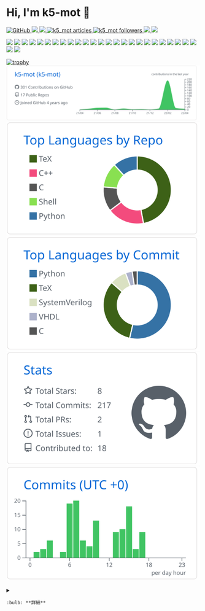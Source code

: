 <!--
**k5-mot/k5-mot** is a ✨ _special_ ✨ repository because its `README.md` (this file) appears on your GitHub profile.

Here are some ideas to get you started:

- 🔭 I’m currently working on ...
- 🌱 I’m currently learning ...
- 👯 I’m looking to collaborate on ...
- 🤔 I’m looking for help with ...
- 💬 Ask me about ...
- 📫 How to reach me: ...
- 😄 Pronouns: ...
- ⚡ Fun fact: ...
-->

# Hi, I'm k5-mot 👋

<p align="left">
  <a href="https://github.com/k5-mot/k5-mot/">
    <img src="https://komarev.com/ghpvc/?username=k5-mot" alt="GitHub"/>
  </a>
  <a href="http://twitter.com/k5_mot">
    <img height="20" src="https://img.shields.io/twitter/follow/k5_mot?label=Twitter&logo=twitter&style=flat" />
  </a>
  <a href="https://github.com/k5-mot">
    <img height="20" src="https://img.shields.io/github/followers/k5-mot?label=follow&logo=github&style=flat" />
  </a>
  <!-- Articles のバッジ -->
  <a href="https://zenn.dev/k5_mot/articles">
    <img src="https://zenn.badge.nikaera.com/s/k5_mot/articles?style=flat" alt="k5_mot articles" />
  </a>
 <!-- Followers のバッジ -->
  <a href="https://zenn.dev/k5_mot/followers">
    <img src="https://zenn.badge.nikaera.com/s/k5_mot/followers?style=flat" alt="k5_mot followers" />
  </a>
  <!--a href="https://www.reddit.com/user/k5-mot">
    <img height="20" src="https://img.shields.io/reddit/user-karma/combined/k5-mot?label=Reddit&logo=reddit&style=flat" />
  </a-->
  <!--a href="https://stackoverflow.com/users/18057054/k5-mot">
    <img height="20" src="https://img.shields.io/stackexchange/stackoverflow/r/18057054?label=StackOverflow&logo=stack-overflow&style=flat" />
  </a-->
  <!--a href="https://ja.stackoverflow.com/users/37685/k5-mot">
    <img height="20" src="https://img.shields.io/stackexchange/stackoverflow/r/18057054?label=StackOverflow&logo=stack-overflow&style=flat" />
  </a-->
  <a href="http://qiita.com/k5-mot">
    <img height="20" src="https://qiita-badge.apiapi.app/s/k5-mot/posts.svg" />
  </a>
  <a href="http://qiita.com/k5-mot">
    <img height="20" src="https://qiita-badge.apiapi.app/s/k5-mot/contributions.svg" />
  </a>
</p>

<p align="left">
  <img src="https://img.shields.io/badge/-Windows-0078D6.svg?logo=windows&style=popout">
  <img src="https://img.shields.io/badge/-Linux-404040.svg?logo=linux&style=popout">
  <img src="https://img.shields.io/badge/-Ubuntu-77216F.svg?logo=ubuntu&style=popout">
  <img src="https://img.shields.io/badge/-CentOS-262577.svg?logo=centos&style=popout">
  <img src="https://img.shields.io/badge/-C-4682b4.svg?logo=c&style=popout">
  <img src="https://img.shields.io/badge/-C++-00599C.svg?logo=cplusplus&style=popout">
  <img src="https://img.shields.io/badge/-C%20Sharp-239120.svg?logo=csharp&style=popout">
  <img src="https://img.shields.io/badge/-Python-FFD43B.svg?logo=python&style=popout">
  <img src="https://img.shields.io/badge/-Bash-ffffff.svg?logo=gnubash&style=popout">
  <img src="https://img.shields.io/badge/-HTML5-ebebeb.svg?logo=html5&style=popout">
  <img src="https://img.shields.io/badge/-CSS3-1572B6.svg?logo=css3&style=popout">
  <img src="https://img.shields.io/badge/-JavaScript-323330.svg?logo=javascript&style=popout">
  <img src="https://img.shields.io/badge/-Vim-019733.svg?logo=vim&style=popout">
  <img src="https://img.shields.io/badge/-Neovim-1b7677.svg?logo=neovim&style=popout">
  <img src="https://img.shields.io/badge/-Visual%20Studio%20Code-007ACC.svg?logo=visualstudiocode&style=popout">
  <img src="https://img.shields.io/badge/-Git-ffffff.svg?logo=git&style=popout">
  <img src="https://img.shields.io/badge/-Starship-DD0B78.svg?logo=starship&style=popout">
  <img src="https://img.shields.io/badge/-GitHub-181717.svg?logo=github&style=popout">
  <img src="https://img.shields.io/badge/-LaTeX-008080.svg?logo=latex&style=popout">
  <img src="https://img.shields.io/badge/-Inkscape-000000.svg?logo=inkscape&style=popout">
  <img src="https://img.shields.io/badge/-gnuplot-A42E2B.svg?logo=gnu&style=popout">
  <img src="https://img.shields.io/badge/-OpenGL-283A57.svg?logo=opengl&style=popout">
  <img src="https://img.shields.io/badge/-MFC-0078D6.svg?logo=windows&style=popout">
  <img src="https://img.shields.io/badge/-WinForms-0078D6.svg?logo=windows&style=popout">
  <img src="https://img.shields.io/badge/-WPF-0078D6.svg?logo=windows&style=popout">
  <img src="https://img.shields.io/badge/-.NET-5C2D91.svg?logo=dotnet&style=popout">
  <img src="https://img.shields.io/badge/-Intel%20FPGA-0071C5.svg?logo=intel&style=popout">
</p>

[![trophy](https://github-profile-trophy.vercel.app/?username=k5-mot&column=7)](https://github.com/ryo-ma/github-profile-trophy)
[![](https://raw.githubusercontent.com/k5-mot/k5-mot/main/profile-summary-card-output/github/0-profile-details.svg)](https://github.com/vn7n24fzkq/github-profile-summary-cards)
[![](https://raw.githubusercontent.com/k5-mot/k5-mot/main/profile-summary-card-output/github/1-repos-per-language.svg)](https://github.com/vn7n24fzkq/github-profile-summary-cards) [![](https://raw.githubusercontent.com/k5-mot/k5-mot/main/profile-summary-card-output/github/2-most-commit-language.svg)](https://github.com/vn7n24fzkq/github-profile-summary-cards)
[![](https://raw.githubusercontent.com/k5-mot/k5-mot/main/profile-summary-card-output/github/3-stats.svg)](https://github.com/vn7n24fzkq/github-profile-summary-cards) [![](https://raw.githubusercontent.com/k5-mot/k5-mot/main/profile-summary-card-output/github/4-productive-time.svg)](https://github.com/vn7n24fzkq/github-profile-summary-cards)


<details>
  <summary>

    :bulb: **詳細**
  </summary>
  <div>

## :cupid: My Repositories

<table>
  <thead>
    <tr>
      <th>Type</th>
      <th>Title</th>
      <th>Detail</th>
    </tr>
  </thead>
  <tbody>
    <tr>
      <td>:bust_in_silhouette:</td>
      <td>
        <a href="https://github.com/k5-mot/k5-mot">k5-mot</a>
      </td>
      <td>:octocat: My GitHub Profile</td>
    </tr>
    <tr>
      <td>:scroll:</td>
      <td>
        <a href="https://github.com/k5-mot/template-handout">template-handout</a>
      </td>
      <td></td>
    </tr>
    <tr>
      <td>:scroll:</td>
      <td>
        <a href="https://github.com/k5-mot/template-report">template-report</a>
      </td>
      <td></td>
    </tr>
    <tr>
      <td>:scroll:</td>
      <td>
        <a href="https://github.com/k5-mot/template-slide">template-slide</a>
      </td>
      <td></td>
    </tr>
    <tr>
      <td>:scroll:</td>
      <td>
        <a href="https://github.com/k5-mot/template-IEEE">template-IEEE</a>
      </td>
      <td></td>
    </tr>
    <tr>
      <td>:scroll:</td>
      <td>
        <a href="https://github.com/k5-mot/template-IPSJ">template-IPSJ</a>
      </td>
      <td></td>
    </tr>
    <tr>
      <td>:bulb:</td>
      <td>
        <a href="https://github.com/k5-mot/The-Dining-Philosophers-Problem">The-Dining-Philosophers-Problem</a>
      </td>
      <td></td>
    </tr>
    <tr>
      <td>:gear:</td>
      <td>
        <a href="https://github.com/k5-mot/dotfiles">dotfiles</a>
      </td>
      <td></td>
    </tr>
    <tr>
      <td>:gear:</td>
      <td>
        <a href="https://github.com/k5-mot/code-samples">code-samples</a>
      </td>
      <td></td>
    </tr>
    <tr>
      <td>:rocket:</td>
      <td>
        <a href="https://github.com/k5-mot/package-action">package-action</a>
      </td>
      <td></td>
    </tr>
    <tr>
      <td>:rocket:</td>
      <td>
        <a href="https://github.com/k5-mot/info-action">info-action</a>
      </td>
      <td></td>
    </tr>
    <tr>
      <td>:rocket:</td>
      <td>
        <a href="https://github.com/k5-mot/latexmk-action">latexmk-action</a>
      </td>
      <td></td>
    </tr>
    <tr>
      <td>:rocket:</td>
      <td>
        <a href="https://github.com/k5-mot/auto-hms-action">auto-hms-action</a>
      </td>
      <td></td>
    </tr>
  </tbody>
</table>

  </div>
</details>


